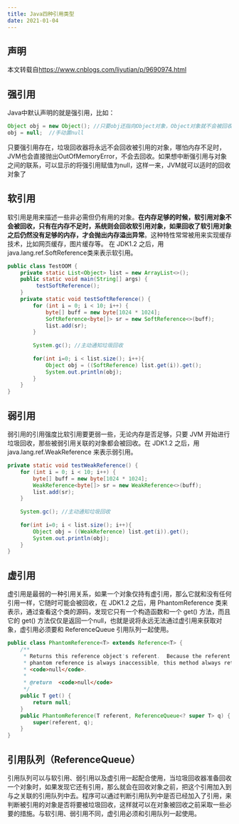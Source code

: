 ```yaml
---
title: Java四种引用类型
date: 2021-01-04
---
```


## 声明
本文转载自<https://www.cnblogs.com/liyutian/p/9690974.html>

## 强引用
Java中默认声明的就是强引用，比如：
```java
Object obj = new Object(); //只要obj还指向Object对象，Object对象就不会被回收
obj = null;  //手动置null
```
只要强引用存在，垃圾回收器将永远不会回收被引用的对象，哪怕内存不足时，JVM也会直接抛出OutOfMemoryError，不会去回收。如果想中断强引用与对象之间的联系，可以显示的将强引用赋值为null，这样一来，JVM就可以适时的回收对象了

## 软引用
软引用是用来描述一些非必需但仍有用的对象。**在内存足够的时候，软引用对象不会被回收，只有在内存不足时，系统则会回收软引用对象，如果回收了软引用对象之后仍然没有足够的内存，才会抛出内存溢出异常**。这种特性常常被用来实现缓存技术，比如网页缓存，图片缓存等。
在 JDK1.2 之后，用java.lang.ref.SoftReference类来表示软引用。
```java {9}
public class TestOOM {
    private static List<Object> list = new ArrayList<>();
    public static void main(String[] args) {
         testSoftReference();
    }
    private static void testSoftReference() {
        for (int i = 0; i < 10; i++) {
            byte[] buff = new byte[1024 * 1024];
            SoftReference<byte[]> sr = new SoftReference<>(buff);
            list.add(sr);
        }
        
        System.gc(); //主动通知垃圾回收
        
        for(int i=0; i < list.size(); i++){
            Object obj = ((SoftReference) list.get(i)).get();
            System.out.println(obj);
        }   
    } 
}
```

## 弱引用
弱引用的引用强度比软引用要更弱一些，无论内存是否足够，只要 JVM 开始进行垃圾回收，那些被弱引用关联的对象都会被回收。在 JDK1.2 之后，用 java.lang.ref.WeakReference 来表示弱引用。
```java {4}
private static void testWeakReference() {
    for (int i = 0; i < 10; i++) {
        byte[] buff = new byte[1024 * 1024];
        WeakReference<byte[]> sr = new WeakReference<>(buff);
        list.add(sr);
    }
        
    System.gc(); //主动通知垃圾回收
        
    for(int i=0; i < list.size(); i++){
        Object obj = ((WeakReference) list.get(i)).get();
        System.out.println(obj);
    }
}
```
## 虚引用
虚引用是最弱的一种引用关系，如果一个对象仅持有虚引用，那么它就和没有任何引用一样，它随时可能会被回收，在 JDK1.2 之后，用 PhantomReference 类来表示，通过查看这个类的源码，发现它只有一个构造函数和一个 get() 方法，而且它的 get() 方法仅仅是返回一个null，也就是说将永远无法通过虚引用来获取对象，虚引用必须要和 ReferenceQueue 引用队列一起使用。

```java
public class PhantomReference<T> extends Reference<T> {
    /**
     * Returns this reference object's referent.  Because the referent of a
     * phantom reference is always inaccessible, this method always returns
     * <code>null</code>.
     *
     * @return  <code>null</code>
     */
    public T get() {
        return null;
    }
    public PhantomReference(T referent, ReferenceQueue<? super T> q) {
        super(referent, q);
    }
}
```

## 引用队列（ReferenceQueue）
引用队列可以与软引用、弱引用以及虚引用一起配合使用，当垃圾回收器准备回收一个对象时，如果发现它还有引用，那么就会在回收对象之前，把这个引用加入到与之关联的引用队列中去。程序可以通过判断引用队列中是否已经加入了引用，来判断被引用的对象是否将要被垃圾回收，这样就可以在对象被回收之前采取一些必要的措施。与软引用、弱引用不同，虚引用必须和引用队列一起使用。

